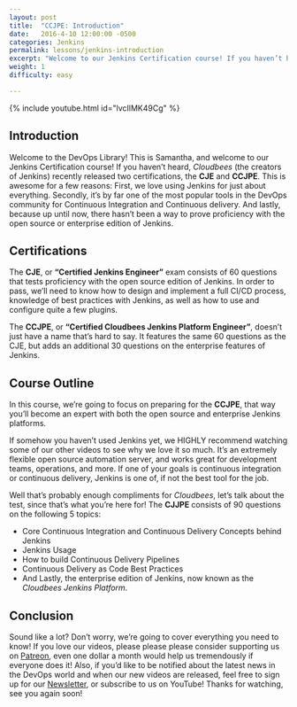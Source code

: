 ```yaml
---
layout: post
title:  "CCJPE: Introduction"
date:   2016-4-10 12:00:00 -0500
categories: Jenkins
permalink: lessons/jenkins-introduction
excerpt: "Welcome to our Jenkins Certification course! If you haven’t heard, Cloudbees (the creators of Jenkins) recently released two certifications, the CJE and CCJPE. We'll help you learn everything you need to know to pass them!"
weight: 1
difficulty: easy

---
```

{% include youtube.html id="lvcIlMK49Cg" %}

Introduction
------------
Welcome to the DevOps Library!  This is Samantha, and welcome to our Jenkins Certification course!  If you haven’t heard, *Cloudbees* (the creators of Jenkins) recently released two certifications, the **CJE** and **CCJPE**.  This is awesome for a few reasons:  First, we love using Jenkins for just about everything.  Secondly, it’s by far one of the most popular tools in the DevOps community for Continuous Integration and Continuous delivery.  And lastly, because up until now, there hasn’t been a way to prove proficiency with the open source or enterprise edition of Jenkins.

Certifications
--------------
The **CJE**, or **“Certified Jenkins Engineer”** exam consists of 60 questions that tests proficiency with the open source edition of Jenkins.  In order to pass, we’ll need to know how to design and implement a full CI/CD process, knowledge of best practices with Jenkins, as well as how to use and configure quite a few plugins.

The **CCJPE**, or **“Certified Cloudbees Jenkins Platform Engineer”**, doesn’t just have a name that’s hard to say.  It features the same 60 questions as the CJE, but adds an additional 30 questions on the enterprise features of Jenkins.

Course Outline
--------------
In this course, we’re going to focus on preparing for the **CCJPE**, that way you’ll become an expert with both the open source and enterprise Jenkins platforms.  

If somehow you haven’t used Jenkins yet, we HIGHLY recommend watching some of our other videos to see why we love it so much.  It’s an extremely flexible open source automation server, and works great for development teams, operations, and more.  If one of your goals is continuous integration or continuous delivery, Jenkins is one of, if not the best tool for the job.  

Well that’s probably enough compliments for *Cloudbees*, let’s talk about the test, since that’s what you’re here for!  The **CJJPE** consists of 90 questions on the following 5 topics:

*	Core Continuous Integration and Continuous Delivery Concepts behind Jenkins
*	Jenkins Usage
*	How to build Continuous Delivery Pipelines
*	Continuous Delivery as Code Best Practices
*	And Lastly, the enterprise edition of Jenkins, now known as the *Cloudbees Jenkins Platform*.

Conclusion
----------
Sound like a lot?  Don’t worry, we’re going to cover everything you need to know!  If you love our videos, please please please consider supporting us on [Patreon](http://www.patreon.com/devopslibrary), even one dollar a month would help us tremendously if everyone does it!  Also, if you’d like to be notified about the latest news in the DevOps world and when our new videos are released, feel free to sign up for our [Newsletter](http://www.devopslibrary.com/newsletter), or subscribe to us on YouTube!  Thanks for watching, see you again soon!
